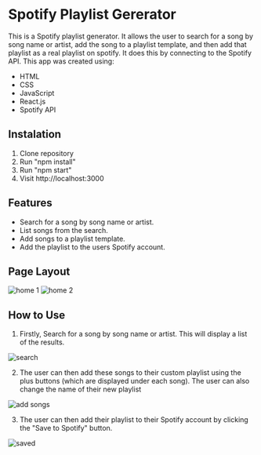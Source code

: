 # Spotify Playlist Gererator
This is a Spotify playlist generator. It allows the user to search for a song by song name or artist, add the song to a playlist template, and then add that playlist as a real playlist on spotify. It does this by connecting to the Spotify API. This app was created using:

+ HTML
+ CSS
+ JavaScript
+ React.js
+ Spotify API

## Instalation
1. Clone repository
2. Run "npm install"
3. Run "npm start"
4. Visit http://localhost:3000

## Features
+ Search for a song by song name or artist.
+ List songs from the search.
+ Add songs to a playlist template.
+ Add the playlist to the users Spotify account.

## Page Layout
![home 1](https://user-images.githubusercontent.com/43879432/187032143-6f3c84a8-4d8b-43fc-8ea0-3dfe65a77890.jpg)
![home 2](https://user-images.githubusercontent.com/43879432/187032144-6333ff14-5dc4-443f-af05-971ea151cbcc.jpg)

## How to Use
1. Firstly, Search for a song by song name or artist. This will display a list of the results.

![search](https://user-images.githubusercontent.com/43879432/187032322-62ea4c51-4c3b-4c82-9927-96a7cbe3f6f6.jpg)

2. The user can then add these songs to their custom playlist using the plus buttons (which are displayed under each song). The user can also change the name of their new playlist

![add songs](https://user-images.githubusercontent.com/43879432/187032440-cc58133f-eea5-403a-b88e-fc1db6833daf.jpg)

3. The user can then add their playlist to their Spotify account by clicking the "Save to Spotify" button.

![saved](https://user-images.githubusercontent.com/43879432/187033186-c205c7da-7e5c-4af7-a549-29d126e7af76.jpg)



